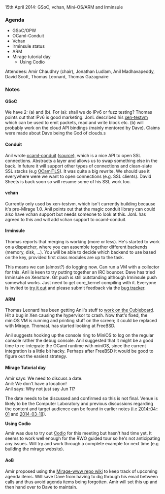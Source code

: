 15th April 2014: GSoC, vchan, Mini-OS/ARM and Irminsule

### Agenda ###

* GSoC/OPW
* OCaml-Conduit
* Vchan
* Irminsule status
* ARM
* Mirage tutorial day
  * Using Codio

Attendees: Amir Chaudhry (chair), Jonathan Ludlam, Anil Madhavapeddy,
David Scott, Thomas Leonard, Thomas Gazagnaire

### Notes ###

#### GSoC ####

We have 2: (a) and (b). For (a): shall we do IPv6 or fuzz testing? Thomas
points out that IPv6 is good marketing. JonL described his
[xen-testvm](https://github.com/jonludlam/xen-testvm) which can be used to
emit packets, read and write block etc. (b) will probably work on the cloud
API bindings (mainly mentored by Dave). Claims were made about Dave being the God of clouds.s

#### Conduit ####

Anil wrote [ocaml-conduit][] ([source][]), which is a nice API to open SSL connections. Abstracts a layer and allows us to swap
something else in the back. In future it will support other types of
connections and clean-slate SSL stacks (e.g [OCamlTLS][]). It was quite a
big rewrite. We should use it everywhere were we want to open connections
(e.g. SSL clients). David Sheets is back soon so will resume some of his
SSL work too.

[OCamlTLS]: https://github.com/mirleft/ocaml-tls
[ocaml-conduit]: https://opam.ocaml.org/packages/conduit/conduit.0.5.0/
[source]: https://github.com/mirage/ocaml-conduit/

#### vchan ####

Currently only used by xen-testvm, which isn't currently building because
it's pre-Mirage 1.0. Anil points out that the magic conduit library can
could also have vchan support but needs someone to look at this. JonL has
agreed to this and will add vchan support to ocaml-conduit.

#### Irminsule ####

Thomas reports that merging is working (more or less). He's started to work
on a dispatcher, where you can assemble together different backends (memory,
disk, ...). You will be able to decide which backend to use based on the
key, provided first class modules are up to the task.

This means we can (almost?) do logging now. Can run a VM with a collector
for this. Anil is keen to try putting together an IRC bouncer. Dave has
tried Irminsule on Xenstore. Git push is still outstanding although
Irminsule push somewhat works. Just need to get core_kernel compiling with
it. Everyone is invited to [try it out][try-irmin] and please submit
feedback via the [bug tracker][irmin-issues].

[try-irmin]: https://github.com/samoht/irminsule/wiki/Getting-Started
[irmin-issues]: https://github.com/samoht/irminsule/issues

#### ARM ####

Thomas Leonard has been getting Anil's stuff to
[work on the Cubieboard][cubieboard]. Hit a bug in Xen causing the
hypervisor to crash. Now that's fixed, the miniOS VM is running and printing
stuff on the screen; it could be replaced with Mirage. ThomasL has started
looking at FreeBSD.

Anil suggests hooking up the console ring to MiniOS to log on the regular
console rather the debug console. Anil suggested that it might be a good
time to re-integrate the OCaml runtime with miniOS, since the current
integration is a little bit hacky. Perhaps after FreeBSD it would be good to
figure out the easiest strategy.

[cubieboard]: /wiki/xen-on-cubieboard2

#### Mirage Tutorial day ####

Amir says: We need to discuss a date.  
Anil: We don't have a location!  
Anil says: Why not just say Jun 11?

The date needs to be discussed and confirmed so this is not final. Venue is
likely to be the Computer Laboratory and previous discussions regarding the
content and target audience can be found in earlier notes
(i.e [2014-04-01][] and [2014-03-18][]).

[2014-04-01]: /wiki/weekly-2014-04-01#Mirage-tutorial-day
[2014-03-18]: /wiki/weekly-2014-03-18#Mirage-tutorial-day

**Using Codio**

Amir was due to try out [Codio][] for this meeting but hasn't had time yet.
It seems to work well enough for the RWO guided tour so he's not
anticipating any issues. Will try and work through a complete example for
next time (e.g building the mirage website).

[Codio]: https://codio.com

#### AoB ####

Amir proposed using the [Mirage-www repo wiki][mir-wiki] to keep track of
upcoming agenda items. Will save Dave from having to dig through his email
between calls and thus avoid agenda items being forgotten. Amir will
set this up and then hand over to Dave to maintain.

[mir-wiki]: https://github.com/mirage/mirage-www/wiki
